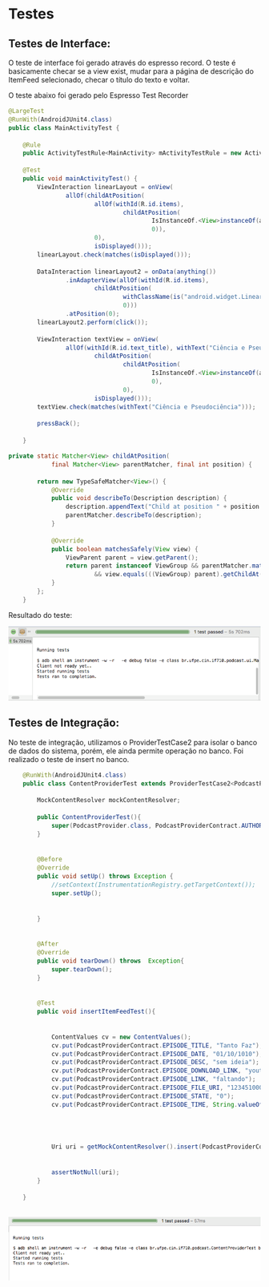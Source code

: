 **Testes**
==========


**Testes de Interface:**
-------------

O teste de interface foi gerado através do espresso record. O teste é basicamente checar se a view exist, mudar para a página de descrição do ItemFeed selecionado, checar o título do texto e voltar.


O teste abaixo foi gerado pelo Espresso Test Recorder

```Java
@LargeTest
@RunWith(AndroidJUnit4.class)
public class MainActivityTest {

    @Rule
    public ActivityTestRule<MainActivity> mActivityTestRule = new ActivityTestRule<>(MainActivity.class);

    @Test
    public void mainActivityTest() {
        ViewInteraction linearLayout = onView(
                allOf(childAtPosition(
                        allOf(withId(R.id.items),
                                childAtPosition(
                                        IsInstanceOf.<View>instanceOf(android.widget.LinearLayout.class),
                                        0)),
                        0),
                        isDisplayed()));
        linearLayout.check(matches(isDisplayed()));

        DataInteraction linearLayout2 = onData(anything())
                .inAdapterView(allOf(withId(R.id.items),
                        childAtPosition(
                                withClassName(is("android.widget.LinearLayout")),
                                0)))
                .atPosition(0);
        linearLayout2.perform(click());

        ViewInteraction textView = onView(
                allOf(withId(R.id.text_title), withText("Ciência e Pseudociência"),
                        childAtPosition(
                                childAtPosition(
                                        IsInstanceOf.<View>instanceOf(android.view.ViewGroup.class),
                                        0),
                                0),
                        isDisplayed()));
        textView.check(matches(withText("Ciência e Pseudociência")));

        pressBack();

    }
```

```Java
private static Matcher<View> childAtPosition(
            final Matcher<View> parentMatcher, final int position) {

        return new TypeSafeMatcher<View>() {
            @Override
            public void describeTo(Description description) {
                description.appendText("Child at position " + position + " in parent ");
                parentMatcher.describeTo(description);
            }

            @Override
            public boolean matchesSafely(View view) {
                ViewParent parent = view.getParent();
                return parent instanceof ViewGroup && parentMatcher.matches(parent)
                        && view.equals(((ViewGroup) parent).getChildAt(position));
            }
        };
    }

```
Resultado do teste:

![teste_interface](images/teste_interface.png)


	
**Testes de Integração:**
--------------------


No teste de integração, utilizamos o ProviderTestCase2 para isolar o banco de dados do sistema, porém, ele ainda permite operação no banco. Foi realizado o teste de insert no banco.



```Java
	@RunWith(AndroidJUnit4.class)
	public class ContentProviderTest extends ProviderTestCase2<PodcastProvider>{

	    MockContentResolver mockContentResolver;

	    public ContentProviderTest(){
	        super(PodcastProvider.class, PodcastProviderContract.AUTHORITY);
	    }


	    @Before
	    @Override
	    public void setUp() throws Exception {
	        //setContext(InstrumentationRegistry.getTargetContext());
	        super.setUp();


	    }


	    @After
	    @Override
	    public void tearDown() throws  Exception{
	        super.tearDown();
	    }


	    @Test
	    public void insertItemFeedTest(){


	        ContentValues cv = new ContentValues();
	        cv.put(PodcastProviderContract.EPISODE_TITLE, "Tanto Faz");
	        cv.put(PodcastProviderContract.EPISODE_DATE, "01/10/1010");
	        cv.put(PodcastProviderContract.EPISODE_DESC, "sem ideia");
	        cv.put(PodcastProviderContract.EPISODE_DOWNLOAD_LINK, "youtubiu.com");
	        cv.put(PodcastProviderContract.EPISODE_LINK, "faltando");
	        cv.put(PodcastProviderContract.EPISODE_FILE_URI, "123451000");
	        cv.put(PodcastProviderContract.EPISODE_STATE, "0");
	        cv.put(PodcastProviderContract.EPISODE_TIME, String.valueOf(1000));




	        Uri uri = getMockContentResolver().insert(PodcastProviderContract.EPISODE_LIST_URI, cv);


	        assertNotNull(uri);
	    }

	}
	
```

![teste_integracao](images/teste_integracao.png)


